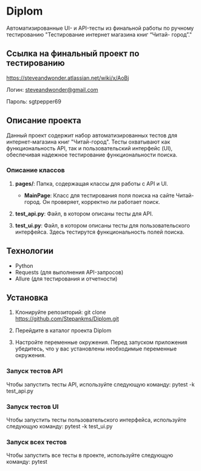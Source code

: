# Diplom
Автоматизированные UI- и API-тесты из финальной работы по ручному тестированию  "Тестирование интернет магазина книг “Читай- город”."

## Ссылка на финальный проект по тестированию

https://steveandwonder.atlassian.net/wiki/x/AoBj

Логин: steveandwonder@gmail.com

Пароль: sgtpepper69

## Описание проекта

Данный проект содержит набор автоматизированных тестов для интернет-магазина книг "Читай-город". Тесты охватывают как функциональность API, так и пользовательский интерфейс (UI), обеспечивая надежное тестирование функциональности поиска.

### Описание классов

1. **pages/**: Папка, содержащая классы для работы с API и UI.
   - **MainPage**: 
     Класс для тестирования поля поиска на сайте Читай-город. Он проверяет, корректно ли работает поиск.
   
2. **test_api.py**: Файл, в котором описаны тесты для API.

3. **test_ui.py**: Файл, в котором описаны тесты для пользовательского интерфейса. Здесь тестирутся функциональность полей поиска.

## Технологии

- Python
- Requests (для выполнения API-запросов)
- Allure (для тестирования и отчетности)


## Установка

1. Клонируйте репозиторий:
git clone https://github.com/Stepankms/Diplom.git

2. Перейдите в каталог проекта
Diplom

3. Настройте переменные окружения. Перед запуском приложения убедитесь, что у вас установлены необходимые переменные окружения.

### Запуск тестов API

Чтобы запустить тесты API, используйте следующую команду:  pytest -k test_api.py

### Запуск тестов UI

Чтобы запустить тесты пользовательского интерфейса, используйте следующую команду:  pytest -k test_ui.py

### Запуск всех тестов
Чтобы запустить все тесты в проекте, используйте следующую команду:
pytest

